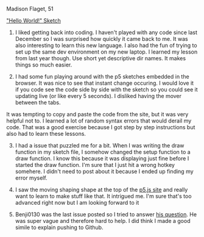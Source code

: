 Madison Flaget, 51

["Hello World!" Sketch](https://madisonflaget.github.io/120-work/hw-3/)

1) I liked getting back into coding. I haven't played with any code since last December so I was surprised how quickly it came back to me. It was also  interesting to learn this new language. I also had the fun of trying to set up the same dev environment on my new laptop. I learned my lesson from last year though. Use short yet descriptive dir names. It makes things so much easier.

2) I had some fun playing around with the p5 sketches embedded in the browser. It was nice to see that instant change occuring. I would love it if you code see the code side by side with the sketch so you could see it updating live (or like every 5 seconds). I disliked having the mover between the tabs.

It was tempting to copy and paste the code from the site, but it was very helpful not to. I learned a lot of random syntax errors that would derail my code. That was a good exercise because I got step by step instructions but also had to learn these lessons.

3) I had a issue that puzzled me for a bit. When I was writing the draw function in my sketch file, I somehow changed the setup function to a draw function. I know this because it was displaying just fine before I started the draw function. I'm sure that I just hit a wrong hotkey somehere. I didn't need to post about it because I ended up finding my error myself.

4) I saw the moving shaping shape at the top of the [p5.js site](https://p5js.org/) and really want to learn to make stuff like that. It intrigued me. I'm sure that's too advanced right now but I am looking forward to it

5) Benji0130 was the last issue posted so I tried to answer [his question](https://github.com/Montana-Media-Arts/120_CreativeCoding_Fall2017/issues/35). He was super vague and therefore hard to help. I did think I made a good simile to explain pushing to Github.
